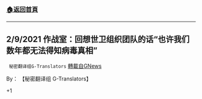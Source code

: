 ###  [:house:返回首頁](https://github.com/ourhimalayas/txt)
---

## 2/9/2021 作战室：回想世卫组织团队的话“也许我们数年都无法得知病毒真相”
` 秘密翻译组G-Translators` [轉載自GNews](https://gnews.org/zh-hans/900493/)

By： 【秘密翻译组 G-Translators】



+1
